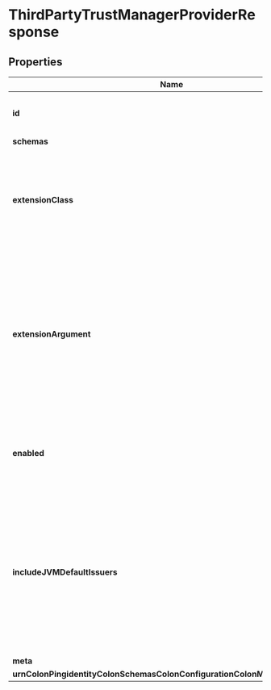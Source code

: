 

# ThirdPartyTrustManagerProviderResponse


## Properties

| Name | Type | Description | Notes |
|------------ | ------------- | ------------- | -------------|
|**id** | **String** | Name of the Trust Manager Provider |  |
|**schemas** | **List&lt;EnumthirdPartyTrustManagerProviderSchemaUrn&gt;** |  |  |
|**extensionClass** | **String** | The fully-qualified name of the Java class providing the logic for the Third Party Trust Manager Provider. |  |
|**extensionArgument** | **List&lt;String&gt;** | The set of arguments used to customize the behavior for the Third Party Trust Manager Provider. Each configuration property should be given in the form &#39;name&#x3D;value&#39;. |  [optional] |
|**enabled** | **Boolean** | Indicate whether the Trust Manager Provider is enabled for use. |  |
|**includeJVMDefaultIssuers** | **Boolean** | Indicates whether certificates issued by an authority included in the JVM&#39;s set of default issuers should be automatically trusted, even if they would not otherwise be trusted by this provider. |  [optional] |
|**meta** | [**MetaMeta**](MetaMeta.md) |  |  [optional] |
|**urnColonPingidentityColonSchemasColonConfigurationColonMessagesColon20** | [**MetaUrnPingidentitySchemasConfigurationMessages20**](MetaUrnPingidentitySchemasConfigurationMessages20.md) |  |  [optional] |



